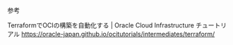 参考

TerraformでOCIの構築を自動化する | Oracle Cloud Infrastructure チュートリアル https://oracle-japan.github.io/ocitutorials/intermediates/terraform/